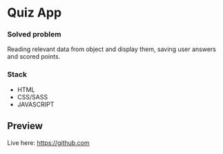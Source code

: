 # Quiz App

### Solved problem

Reading relevant data from object and display them, saving user answers and scored points.

### Stack

* HTML
* CSS/SASS
* JAVASCRIPT

## Preview

Live here: https://github.com

